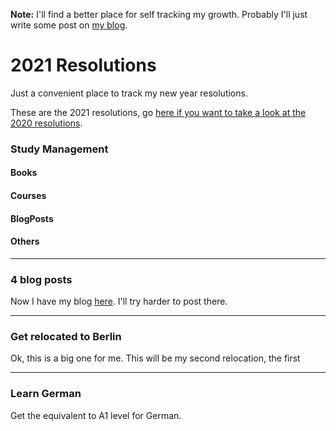 **Note:** I'll find a better place for self tracking my growth. Probably I'll just write some post on [my blog](https://www.gepser.com/).

# 2021 Resolutions
Just a convenient place to track my new year resolutions.

These are the 2021 resolutions, go [here if you want to take a look at the 2020 resolutions](/archive/resolutions2020.md).

### Study Management

#### Books
#### Courses
#### BlogPosts
#### Others

---

### 4 blog posts
Now I have my blog [here](https://gepser.com/). I'll try harder to post there.

---

### Get relocated to Berlin
Ok, this is a big one for me. This will be my second relocation, the first 

---

### Learn German
Get the equivalent to A1 level for German.
